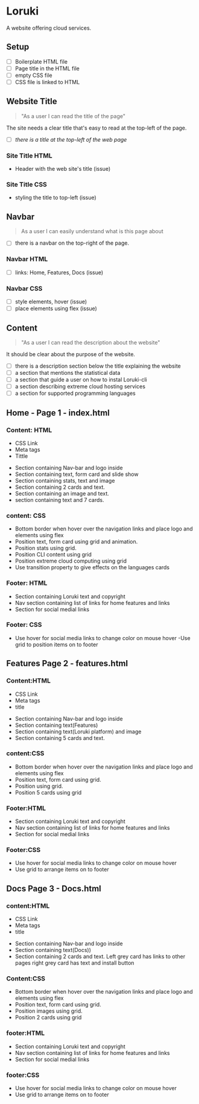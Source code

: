 # Loruki

A website offering cloud services.

## Setup

- [ ] Boilerplate HTML file
- [ ] Page title in the HTML file
- [ ] empty CSS file
- [ ] CSS file is linked to HTML

<!-- copy this section once for each must-have user story -->

## Website Title

<!-- user story -->

> "As a user I can read the title of the page"

<!-- detailed description -->

The site needs a clear title that's easy to read at the top-left of the page.

<!-- acceptance criteria -->

- [ ] _there is a title at the top-left of the web page_

<!-- code you think you will need -->

### Site Title HTML

- Header with the web site's title (issue)

### Site Title CSS

- styling the title to top-left (issue)

## Navbar

> As a user I can easily understand what is this page about

- [ ] there is a navbar on the top-right of the page.

### Navbar HTML

- [ ] links: Home, Features, Docs (issue)

### Navbar CSS

- [ ] style elements, hover (issue)
- [ ] place elements using flex (issue)

## Content

> "As a user I can read the description about the website"

It should be clear about the purpose of the website.

- [ ] there is a description section below the title explaining the website
- [ ] a section that mentions the statistical data
- [ ] a section that guide a user on how to instal Loruki-cli
- [ ] a section describing extreme cloud hosting services
- [ ] a section for supported programming languages

## Home - Page 1 - index.html

### Content: HTML

<!-- **Head start** -->

- CSS Link
- Meta tags
- Tittle
<!-- **Head End** -->

<!-- **Body Starts** -->

- Section containing Nav-bar and logo inside
- Section containing text, form card and slide show
- Section containing stats, text and image
- Section containing 2 cards and text.
- Section containing an image and text.
- section containing text and 7 cards.

### content: CSS

- Bottom border when hover over the navigation links and place logo and elements
  using flex
- Position text, form card using grid and animation.
- Position stats using grid.
- Position CLI content using grid
- Position extreme cloud computing using grid
- Use transition property to give effects on the languages cards

<!-- **Body End** -->

<!-- **Footer Starts** -->

### Footer: HTML

- Section containing Loruki text and copyright
- Nav section containing list of links for home features and links
- Section for social medial links

### Footer: CSS

- Use hover for social media links to change color on mouse hover -Use grid to
  position items on to footer

<!-- **Footer Ends** -->

## Features Page 2 - features.html

### Content:HTML

<!-- **Head start** -->

- CSS Link
- Meta tags
- title
<!-- **Head End** -->

<!-- **Body Starts** -->

- Section containing Nav-bar and logo inside
- Section containing text(Features)
- Section containing text(Loruki platform) and image
- Section containing 5 cards and text.

### content:CSS

- Bottom border when hover over the navigation links and place logo and elements
  using flex
- Position text, form card using grid.
- Position using grid.
- Position 5 cards using grid

<!-- **Body End** -->

<!-- **Footer Starts** -->

### Footer:HTML

- Section containing Loruki text and copyright
- Nav section containing list of links for home features and links
- Section for social medial links

### Footer:CSS

- Use hover for social media links to change color on mouse hover
- Use grid to arrange items on to footer

<!-- **Footer Ends** -->

## Docs Page 3 - Docs.html

### content:HTML

<!-- **Head start** -->

- CSS Link
- Meta tags
- title
<!-- **Head End** -->

<!-- **Body Starts** -->

- Section containing Nav-bar and logo inside
- Section containing text(Docs))
- Section containing 2 cards and text. Left grey card has links to other pages
  right grey card has text and install button

### Content:CSS

- Bottom border when hover over the navigation links and place logo and elements
  using flex
- Position text, form card using grid.
- Position images using grid.
- Position 2 cards using grid
    <!-- **Body End** -->
  <!-- **Footer Starts** -->

### footer:HTML

- Section containing Loruki text and copyright
- Nav section containing list of links for home features and links
- Section for social medial links

### footer:CSS

- Use hover for social media links to change color on mouse hover
- Use grid to arrange items on to footer

<!-- **Footer Ends** -->

